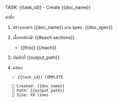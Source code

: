 TASK: {{task_id}} - Create {{doc_name}}

คำสั่ง:
1. สร้างเอกสาร {{doc_name}} ตาม spec:
   {{doc_spec}}

2. เนื้อหาต้องมี:
   {{#each sections}}
   - {{this}}
   {{/each}}

3. บันทึกที่ {{output_path}}

4. แสดง:
```
   ✅ {{task_id}} COMPLETE
   
   📄 Created: {{doc_name}}
   💾 Path: {{output_path}}
   📏 Size: XX lines